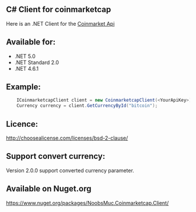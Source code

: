 ## C# Client for  coinmarketcap ##

Here is an .NET Client for the [Coinmarket Api](https://coinmarketcap.com/api/)

## Available for:
- .NET 5.0
- .NET Standard 2.0
- .NET 4.6.1


## Example:
```csharp
	ICoinmarketcapClient client = new CoinmarketcapClient(<YourApiKey>);
	Currency currency = client.GetCurrencyById("bitcoin");
```

## Licence:
http://choosealicense.com/licenses/bsd-2-clause/

## Support convert currency:
Version 2.0.0 support converted currency parameter.

## Available on Nuget.org
https://www.nuget.org/packages/NoobsMuc.Coinmarketcap.Client/
